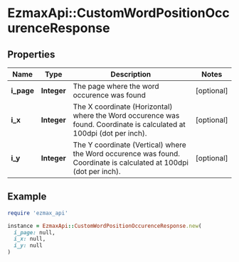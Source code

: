 # EzmaxApi::CustomWordPositionOccurenceResponse

## Properties

| Name | Type | Description | Notes |
| ---- | ---- | ----------- | ----- |
| **i_page** | **Integer** | The page where the word occurence was found | [optional] |
| **i_x** | **Integer** | The X coordinate (Horizontal) where the Word occurence was found.  Coordinate is calculated at 100dpi (dot per inch). | [optional] |
| **i_y** | **Integer** | The Y coordinate (Vertical) where the Word occurence was found.  Coordinate is calculated at 100dpi (dot per inch). | [optional] |

## Example

```ruby
require 'ezmax_api'

instance = EzmaxApi::CustomWordPositionOccurenceResponse.new(
  i_page: null,
  i_x: null,
  i_y: null
)
```

